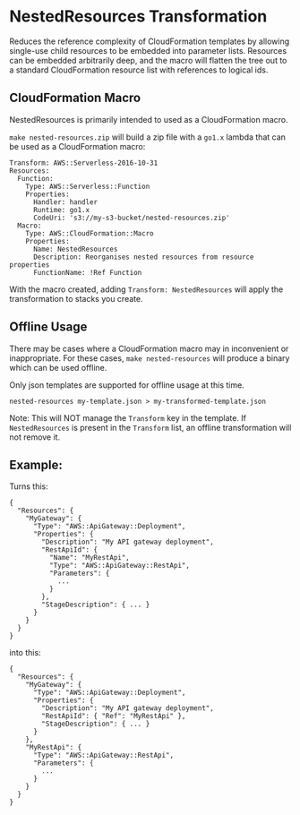 # NestedResources Transformation

Reduces the reference complexity of CloudFormation templates by allowing
single-use child resources to be embedded into parameter lists. Resources can
be embedded arbitrarily deep, and the macro will flatten the tree out to a
standard CloudFormation resource list with references to logical ids.

## CloudFormation Macro

NestedResources is primarily intended to used as a CloudFormation macro.

`make nested-resources.zip` will build a zip file with a `go1.x` lambda that
can be used as a CloudFormation macro:

```
Transform: AWS::Serverless-2016-10-31
Resources:
  Function:
    Type: AWS::Serverless::Function
    Properties:
      Handler: handler
      Runtime: go1.x
      CodeUri: 's3://my-s3-bucket/nested-resources.zip'
  Macro:
    Type: AWS::CloudFormation::Macro
    Properties:
      Name: NestedResources
      Description: Reorganises nested resources from resource properties
      FunctionName: !Ref Function
```

With the macro created, adding `Transform: NestedResources` will apply the
transformation to stacks you create.

## Offline Usage

There may be cases where a CloudFormation macro may in inconvenient or
inappropriate. For these cases, `make nested-resources` will produce a binary
which can be used offline.

Only json templates are supported for offline usage at this time.

```
nested-resources my-template.json > my-transformed-template.json
```

Note: This will NOT manage the `Transform` key in the template. If
`NestedResources` is present in the `Transform` list, an offline transformation
will not remove it.

## Example:

Turns this:

```
{
  "Resources": {
    "MyGateway": {
      "Type": "AWS::ApiGateway::Deployment",
      "Properties": {
        "Description": "My API gateway deployment",
        "RestApiId": {
          "Name": "MyRestApi",
          "Type": "AWS::ApiGateway::RestApi",
          "Parameters": {
            ...
          }
        },
        "StageDescription": { ... }
      }
    }
  }
}
```

into this:

```
{
  "Resources": {
    "MyGateway": {
      "Type": "AWS::ApiGateway::Deployment",
      "Properties": {
        "Description": "My API gateway deployment",
        "RestApiId": { "Ref": "MyRestApi" },
        "StageDescription": { ... }
      }
    },
    "MyRestApi": {
      "Type": "AWS::ApiGateway::RestApi",
      "Parameters": {
        ...
      }
    }
  }
}
```
